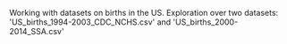 Working with datasets on births in the US. 
Exploration over two datasets: 'US_births_1994-2003_CDC_NCHS.csv' and 'US_births_2000-2014_SSA.csv'
